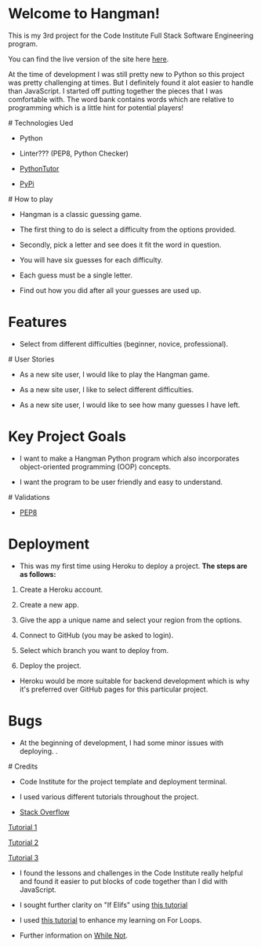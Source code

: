 # Welcome to Hangman! 

This is my 3rd project for the Code Institute Full Stack Software Engineering program. 

You can find the live version of the site here [here](https://hangman0000-3387183dc1ef.herokuapp.com/).

At the time of development I was still pretty new to Python so this project was pretty challenging at times. But I definitely
found it alot easier to handle than JavaScript. I started off putting together the pieces that I was comfortable with. The word bank contains words which are relative to programming which is a little hint for potential players! 


# Technologies Ued 

- Python 

- Linter??? (PEP8, Python Checker)

- [PythonTutor](https://pythontutor.com/)

- [PyPi](https://pypi.org/project/art/s)


# How to play 

- Hangman is a classic guessing game. 

- The first thing to do is select a difficulty from the options provided.

- Secondly, pick a letter and see does it fit the word in question. 

- You will have six guesses for each difficulty. 

- Each guess must be a single letter. 

- Find out how you did after all your guesses are used up. 

# Features 

- Select from different difficulties (beginner, novice, professional).

# User Stories 

- As a new site user, I would like to play the Hangman game. 

- As a new site user, I like to select different difficulties. 

- As a new site user, I would like to see how many guesses I have left. 

# Key Project Goals 

- I want to make a Hangman Python program which also incorporates object-oriented programming (OOP) concepts.

- I want the program to be user friendly and easy to understand. 

# Validations 

- [PEP8]()

# Deployment 

- This was my first time using Heroku to deploy a project. **The steps are as follows:**

1. Create a Heroku account. 

2. Create a new app. 

3. Give the app a unique name and select your region from the options. 

4. Connect to GitHub (you may be asked to login).

5. Select which branch you want to deploy from. 

6. Deploy the project. 

- Heroku would be more suitable for backend development which is why it's preferred over GitHub pages for this particular 
project.

# Bugs 

- At the beginning of development, I had some minor issues with deploying. .

# Credits 

- Code Institute for the project template and deployment terminal. 

- I used various different tutorials throughout the project.

- [Stack Overflow](https://stackoverflow.com/)

[Tutorial 1](https://www.youtube.com/watch?v=pFvSb7cb_Us)

[Tutorial 2](https://www.youtube.com/watch?v=m4nEnsavl6w)

[Tutorial 3](https://www.youtube.com/watch?v=5x6iAKdJB6U)

- I found the lessons and challenges in the Code Institute really helpful and found it easier to put blocks of
code together than I did with JavaScript. 

- I sought further clarity on "If Elifs" using [this tutorial](https://www.w3schools.com/python/gloss_python_elif.asp#:~:text=The%20elif%20keyword%20is%20pythons,%2C%20then%20try%20this%20condition%22.)

- I used [this tutorial](https://www.w3schools.com/python/python_for_loops.asp) to enhance my learning on For Loops. 

- Further information on [While Not](https://stackoverflow.com/questions/4908666/how-to-use-while-not-in).



